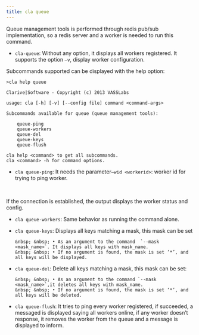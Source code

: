 ```yaml
---
title: cla queue
---
```

Queue management tools is performed through redis pub/sub  implementation, so a redis server and a worker is needed to run this command.

* `cla-queue`: Without any option, it displays all workers registered. It supports the option `–v`, display worker configuration.

Subcommands supported can be displayed with the help option:

    >cla help queue

    Clarive|Software - Copyright (c) 2013 VASSLabs

    usage: cla [-h] [-v] [--config file] command <command-args>

    Subcommands available for queue (queue management tools):

        queue-ping
        queue-workers
        queue-del
        queue-keys
        queue-flush

    cla help <command> to get all subcommands.
    cla <command> -h for command options.


* `cla queue-ping`: It needs the parameter`–wid <workerid>`: worker id for trying to ping worker.      
<br/>

If the connection is established, the output displays the worker status and config.
<br/>

* `cla queue-workers`: Same behavior as running the command alone.    

* `cla queue-keys`: Displays all keys matching  a mask, this mask can be set    

      &nbsp; &nbsp; • As an argument to the command  `--mask <mask_name>`. It displays all keys with mask_name.     
      &nbsp; &nbsp; • If no argument is found, the mask is set ‘*’, and all keys will be displayed.      


* `cla queue-del`: Delete all keys matching a mask, this mask can be set:

      &nbsp; &nbsp; • As an argument to the command `--mask <mask_name>`,it deletes all keys with mask_name.     
      &nbsp; &nbsp; • If no argument is found, the mask is set ‘*’, and all keys will be deleted.      
* `cla queue-flush`: It tries to ping every worker registered, if succeeded, a messaged is displayed saying all workers online, if any worker doesn’t response, it removes the worker from the queue and a message is displayed to inform.

